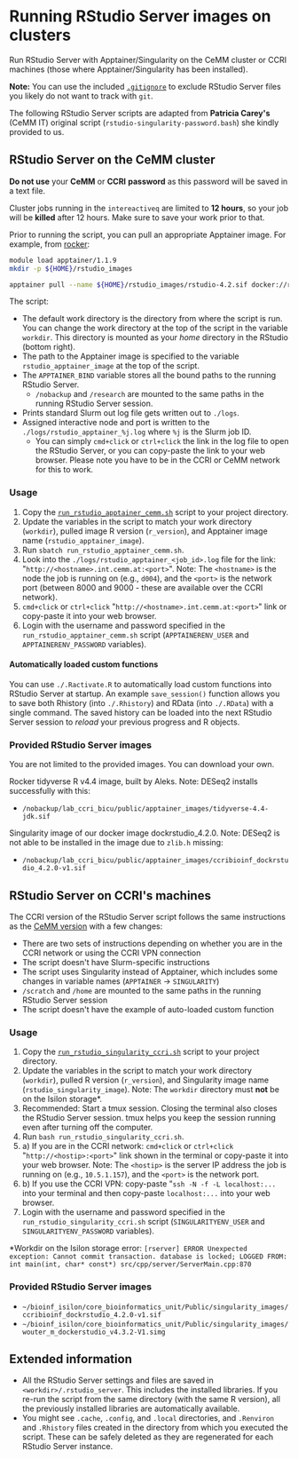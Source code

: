 # Running RStudio Server images on clusters

Run RStudio Server with Apptainer/Singularity on the CeMM cluster or CCRI machines (those where Apptainer/Singularity
 has been installed).

**Note:** You can use the included [`.gitignore`](.gitignore) to exclude RStudio Server files you likely do not want to track with `git`.

The following RStudio Server scripts are adapted from **Patricia Carey's** (CeMM IT) original script (`rstudio-singularity-password.bash`)
 she kindly provided to us.

## RStudio Server on the CeMM cluster

**Do not use** your **CeMM** or **CCRI** **password** as this password will be saved in a text file.

Cluster jobs running in the `intereactiveq` are limited to **12 hours**, so your job will be **killed** after 12 hours. Make sure
 to save your work prior to that.

Prior to running the script, you can pull an appropriate Apptainer image. For example, from [rocker](https://hub.docker.com/r/rocker/rstudio/tags):

```bash
module load apptainer/1.1.9
mkdir -p ${HOME}/rstudio_images

apptainer pull --name ${HOME}/rstudio_images/rstudio-4.2.sif docker://rocker/rstudio:4.2
```

The script:

- The default work directory is the directory from where the script is run. You can change the work directory at the top
 of the script in the variable `workdir`. This directory is mounted as your *home* directory in the RStudio (bottom right).
- The path to the Apptainer image is specified to the variable `rstudio_apptainer_image` at the top of the script.
- The `APPTAINER_BIND` variable stores all the bound paths to the running RStudio Server.
    - `/nobackup` and `/research` are mounted to the same paths in the running RStudio Server session.
- Prints standard Slurm out log file gets written out to `./logs`.
- Assigned interactive node and port is written to the `./logs/rstudio_apptainer_%j.log` where `%j` is the Slurm job ID.
    - You can simply `cmd+click` or `ctrl+click` the link in the log file to open the RStudio Server, or you can copy-paste
    the link to your web browser. Please note you have to be in the CCRI or CeMM network for this to work.

### Usage

1. Copy the [`run_rstudio_apptainer_cemm.sh`](run_rstudio_apptainer_cemm.sh) script to your project directory.
2. Update the variables in the script to match your work directory (`workdir`), pulled image R version (`r_version`), and
 Apptainer image name (`rstudio_apptainer_image`).
3. Run `sbatch run_rstudio_apptainer_cemm.sh`.
4. Look into the `./logs/rstudio_apptainer_<job_id>.log` file for the link: "`http://<hostname>.int.cemm.at:<port>`".
  Note: The `<hostname>` is the node the job is running on (e.g., `d004`), and the `<port>` is the network port (between 8000
   and 9000 - these are available over the CCRI network).
5. `cmd+click` or `ctrl+click` "`http://<hostname>.int.cemm.at:<port>`" link or copy-paste it into your web browser.
6. Login with the username and password specified in the `run_rstudio_apptainer_cemm.sh` script (`APPTAINERENV_USER` and
 `APPTAINERENV_PASSWORD` variables).

#### Automatically loaded custom functions

You can use `./.Ractivate.R` to automatically load custom functions into RStudio Server at startup. An example `save_session()`
 function allows you to save both Rhistory (into `./.Rhistory`) and RData (into `./.RData`) with a single command. The saved
 history can be loaded into the next RStudio Server session to *reload* your previous progress and R objects.

### Provided RStudio Server images

You are not limited to the provided images. You can download your own.

Rocker tidyverse R v4.4 image, built by Aleks. Note: DESeq2 installs successfully with this:

- `/nobackup/lab_ccri_bicu/public/apptainer_images/tidyverse-4.4-jdk.sif`

Singularity image of our docker image dockrstudio_4.2.0. Note: DESeq2 is not able to be installed in the image due to
 `zlib.h` missing:

- `/nobackup/lab_ccri_bicu/public/apptainer_images/ccribioinf_dockrstudio_4.2.0-v1.sif`

## RStudio Server on CCRI's machines

The CCRI version of the RStudio Server script follows the same instructions as the [CeMM version](#rstudio-server-on-the-cemm-cluster)
 with a few changes:

- There are two sets of instructions depending on whether you are in the CCRI network or using the CCRI VPN connection
- The script doesn't have Slurm-specific instructions
- The script uses Singularity instead of Apptainer, which includes some changes in variable names (`APPTAINER` -> `SINGULARITY`)
- `/scratch` and `/home` are mounted to the same paths in the running RStudio Server session
- The script doesn't have the example of auto-loaded custom function

### Usage

1. Copy the [`run_rstudio_singularity_ccri.sh`](run_rstudio_singularity_ccri.sh) script to your project directory.
2. Update the variables in the script to match your work directory (`workdir`), pulled R version (`r_version`), and Singularity
 image name (`rstudio_singularity_image`). Note: The `workdir` directory must **not** be on the Isilon storage\*.
3. Recommended: Start a tmux session. Closing the terminal also closes the RStudio Server session. tmux helps you keep
 the session running even after turning off the computer.
4. Run `bash run_rstudio_singularity_ccri.sh`.
5. a) If you are in the CCRI network: `cmd+click` or `ctrl+click` "`http://<hostip>:<port>`" link shown in the terminal or
 copy-paste it into your web browser. Note: The `<hostip>` is the server IP address the job is running on (e.g., `10.5.1.157`),
  and the `<port>` is the network port.
1. b) If you use the CCRI VPN: copy-paste "`ssh -N -f -L localhost:...` into your terminal and then copy-paste `localhost:...`
 into your web browser.
2. Login with the username and password specified in the `run_rstudio_singularity_ccri.sh` script (`SINGULARITYENV_USER` and
 `SINGULARITYENV_PASSWORD` variables).

\*Workdir on the Isilon storage error: `[rserver] ERROR Unexpected exception: Cannot commit transaction. database is locked;
 LOGGED FROM: int main(int, char* const*) src/cpp/server/ServerMain.cpp:870`

### Provided RStudio Server images

- `~/bioinf_isilon/core_bioinformatics_unit/Public/singularity_images/ccribioinf_dockrstudio_4.2.0-v1.sif`
- `~/bioinf_isilon/core_bioinformatics_unit/Public/singularity_images/wouter_m_dockerstudio_v4.3.2-V1.simg`

## Extended information

- All the RStudio Server settings and files are saved in `<workdir>/.rstudio_server`. This includes the installed libraries.
 If you re-run the script from the same directory (with the same R version), all the previously installed libraries are
 automatically available.
- You might see `.cache`, `.config`, and `.local` directories, and `.Renviron` and `.Rhistory` files created in the directory from
     which you executed the script. These can be safely deleted as they are regenerated for each RStudio Server instance.
